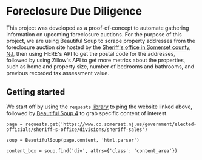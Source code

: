 # Foreclosure Due Diligence
This project was developed as a proof-of-concept to automate gathering information on upcoming foreclosure auctions. For the purpose of this project, we are using Beautiful Soup to scrape property addresses from the foreclosure auction site hosted by the [Sheriff's office in Somerset county, NJ](https://www.co.somerset.nj.us/government/elected-officials/sheriff-s-office/divisions/sheriff-sales), then using HERE's API to get the postal code for the addresses, followed by using Zillow's API to get more metrics about the properties, such as home and property size, number of bedrooms and bathrooms, and previous recorded tax assessment value.

## Getting started
We start off by using the `requests` [library](http://docs.python-requests.org/en/master/) to ping the website linked above, followed by [Beautiful Soup 4](https://www.crummy.com/software/BeautifulSoup/) to grab specific content of interest. 

`page = requests.get('https://www.co.somerset.nj.us/government/elected-officials/sheriff-s-office/divisions/sheriff-sales')`

`soup = BeautifulSoup(page.content, 'html.parser')`

`content_box = soup.find('div', attrs={'class': 'content_area'})`
